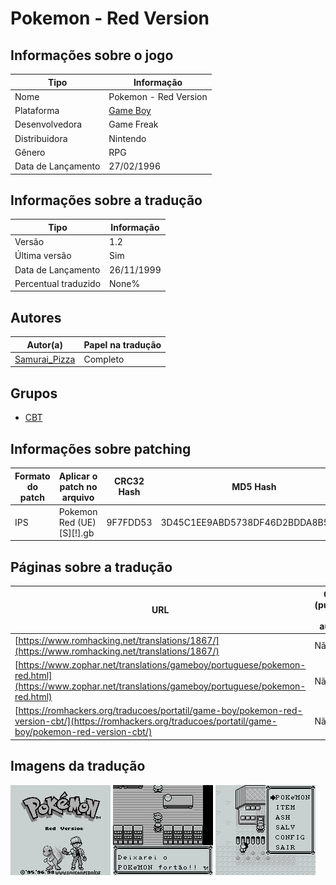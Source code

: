 # Pokemon - Red Version

## Informações sobre o jogo

| Tipo | Informação |
| ----------- | ----------- |
| Nome | Pokemon \- Red Version |
| Plataforma | [Game Boy](../) |
| Desenvolvedora | Game Freak |
| Distribuidora | Nintendo |
| Gênero | RPG |
| Data de Lançamento | 27/02/1996 |

## Informações sobre a tradução

| Tipo | Informação |
| ----------- | ----------- |
| Versão | 1\.2 |
| Última versão | Sim |
| Data de Lançamento | 26/11/1999 |
| Percentual traduzido | None% |

## Autores

| Autor(a) | Papel na tradução |
| ----------- | ----------- |
| [Samurai\_Pizza](../../../autores/samurai_pizza/) | Completo |

## Grupos

* [CBT](../../../grupos/cbt/)

## Informações sobre patching

| Formato do patch | Aplicar o patch no arquivo | CRC32 Hash | MD5 Hash |
| ----------- | ----------- | ----------- | ----------- |
| IPS | Pokemon Red \(UE\) \[S\]\[\!\]\.gb | 9F7FDD53 | 3D45C1EE9ABD5738DF46D2BDDA8B57DC |

## Páginas sobre a tradução

| URL | Oficial (publicado pelos autores) | Possuí link de download |
| ----------- | ----------- | ----------- |
| [https://www.romhacking.net/translations/1867/](https://www.romhacking.net/translations/1867/) | Não | Sim |
| [https://www.zophar.net/translations/gameboy/portuguese/pokemon-red.html](https://www.zophar.net/translations/gameboy/portuguese/pokemon-red.html) | Não | Sim |
| [https://romhackers.org/traducoes/portatil/game-boy/pokemon-red-version-cbt/](https://romhackers.org/traducoes/portatil/game-boy/pokemon-red-version-cbt/) | Não | Não |

## Imagens da tradução

![Imagem de exemplo da tradução 1](1.png)
![Imagem de exemplo da tradução 2](2.png)
![Imagem de exemplo da tradução 3](3.png)